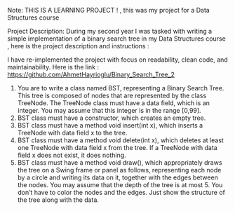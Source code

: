 Note: THIS IS A LEARNING PROJECT ! , this was my project for a Data Structures course 

Project Description:
  During my second year I was tasked with writing a simple implementation of a binary search tree in my Data Structures course ,
  here is the project description and instructions :

I have re-implemented the project with focus on readability, clean code, and maintainability. Here is the link : https://github.com/AhmetHayrioglu/Binary_Search_Tree_2 

1) You are to write a class named BST, representing a Binary Search Tree. This tree is composed of nodes that are 
represented by the class TreeNode. The TreeNode class must have a data field, which is an integer. You may 
assume that this integer is in the range [0,99].
2) BST class must have a constructor, which creates an empty tree.
2) BST class must have a method
void insert(int x),
which inserts a TreeNode with data field x to the tree.
3) BST class must have a method
void delete(int x),
which deletes at least one TreeNode with data field x from the tree. If a TreeNode with data field x does not 
exist, it does nothing.
4) BST class must have a method
void draw(),
which appropriately draws the tree on a Swing frame or panel as follows, representing each node by a circle and 
writing its data on it, together with the edges between the nodes. You may assume that the depth of the tree is at 
most 5. You don’t have to color the nodes and the edges. Just show the structure of the tree along with the data.


